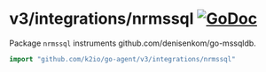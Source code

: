 # v3/integrations/nrmssql [![GoDoc](https://godoc.org/github.com/k2io/go-agent/v3/integrations/nrmysql?status.svg)](https://godoc.org/github.com/k2io/go-agent/v3/integrations/nrmysql)

Package `nrmssql` instruments github.com/denisenkom/go-mssqldb.

```go
import "github.com/k2io/go-agent/v3/integrations/nrmssql"
```

